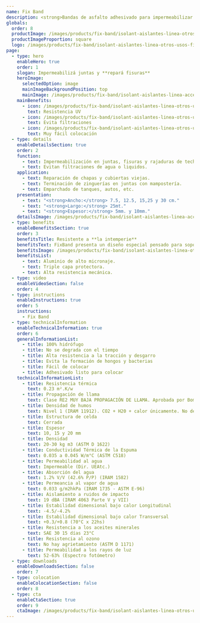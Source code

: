 ```yaml
---
name: Fix Band
description: <strong>Bandas de asfalto adhesivado para impermeabilizar juntas y reparar fisuras.</strong>
globals:
  order: 8
  productImage: /images/products/fix-band/isolant-aislantes-linea-otros-usos-fix-band-producto-rollo.png
  productImageProportion: square
  logo: /images/products/fix-band/isolant-aislantes-linea-otros-usos-fix-band-producto-logo.jpg
page:
  - type: hero
    enableHero: true
    order: 1
    slogan: Impermeabilizá juntas y **repará fisuras**
    heroImage:
      selectedOption: image
      mainImageBackgroundPosition: top
      mainImage: /images/products/fix-band/isolant-aislantes-linea-accesorios-fix-band-imagen-principal.jpg
    mainBenefits:
      - icon: /images/products/fix-band/isolant-aislantes-linea-otros-usos-fix-band-beneficio-1.svg
        text: Resistencia UV
      - icon: /images/products/fix-band/isolant-aislantes-linea-otros-usos-fix-band-beneficio-2.svg
        text: Evita filtraciones
      - icon: /images/products/fix-band/isolant-aislantes-linea-otros-usos-fix-band-beneficio-3.svg
        text: Muy fácil colocación
  - type: details
    enableDetailsSection: true
    order: 2
    function:
      - text: Impermeabilización en juntas, fisuras y rajaduras de techos.
      - text: Evitan filtraciones de agua o liquidos.
    application:
      - text: Reparación de chapas y cubiertas viejas.
      - text: Terminación de zinguerías en juntas con mampostería.
      - text: Emparchado de tanques, autos, etc.
    presentation:
      - text: "<strong>Ancho:</strong> 7.5, 12.5, 15,25 y 30 cm."
      - text: "<strong>Largo:</strong> 25mt."
      - text: "<strong>Espesor:</strong> 5mm. y 10mm."
    detailsImage: /images/products/fix-band/isolant-aislantes-linea-accesorios-fix-band-imagen-detalle.jpg
  - type: benefits
    enableBenefitsSection: true
    order: 3
    benefitsTitle: Resistente a **la intemperie**
    benefitsText: FixBand presenta un diseño especial pensado para soportar las inclemencias de los elementos naturales. Gracias a su triple capa y aluminio de alto micronaje, soporta la acción de rayos UV y agua de lluvia.
    benefitsImage: /images/products/fix-band/isolant-aislantes-linea-otros-usos-fix-band-beneficio-exclusivo.jpg
    benefitsList:
      - text: Aluminio de alto micronaje.
      - text: Triple capa protectora.
      - text: Alta resistencia mecánica.
  - type: video
    enableVideoSection: false
    order: 4
  - type: instructions
    enableInstructions: true
    order: 5
    instructions:
      - Fix Band
  - type: technicalInformation
    enableTechnicalInformation: true
    order: 6
    generalInformationList:
      - title: 100% hidrófugo
      - title: No se degrada con el tiempo
      - title: Alta resistencia a la tracción y desgarro
      - title: Evita la formación de hongos y bacterias
      - title: Fácil de colocar
      - title: Adhesivado listo para colocar
    technicalInformationList:
      - title: Resistencia térmica
        text: 0.23 m².K/w
      - title: Propagación de llama
        text: Clase RE2 MUY BAJA PROPAGACIÓN DE LLAMA. Aprobada por Bomberos Argentina.
      - title: Densidad de humos
        text: Nivel 1 (IRAM 11912). CO2 + H20 + calor únicamente. No desprende gases envenenantes.
      - title: Estructura de celda
        text: Cerrada
      - title: Espesor
        text: 10, 15 y 20 mm
      - title: Densidad
        text: 20-30 kg m3 (ASTM D 1622)
      - title: Conductividad Térmica de la Espuma
        text: 0.035 a 0.045 W/m°C (ASTM C518)
      - title: Permeabilidad al agua
        text: Impermeable (Dir. UEAtc.)
      - title: Absorción del agua
        text: 1.2% V/V (42.6% P/P) (IRAM 1582)
      - title: Permeancia al vapor de agua
        text: 0.033 g/m2hkPa (IRAM 1735 - ASTM E-96)
      - title: Aislamiento a ruidos de impacto
        text: 19 dBA (IRAM 4063 Parte V y VII)
      - title: Estabilidad dimensional bajo calor Longitudinal
        text: -4.5/-4.2%
      - title: Estabilidad dimensional bajo calor Transversal
        text: +0.3/+0.8 (70°C x 22hs)
      - title: Resistencia a los aceites minerales
        text: SAE 30 15 días 23°C
      - title: Resistencia al ozono
        text: No hay agrietamiento (ASTM D 1171)
      - title: Permeabilidad a los rayos de luz
        text: 52-63% (Espectro fotómetro)
  - type: downloads
    enableDownloadsSection: false
    order: 7
  - type: colocation
    enableColocationSection: false
    order: 8
  - type: cta
    enableCtaSection: true
    order: 9
    ctaImage: /images/products/fix-band/isolant-aislantes-linea-otros-usos-fix-band-cta.jpg
---
```

